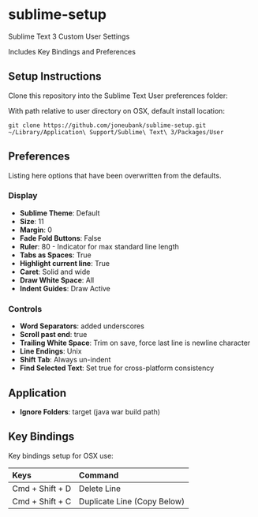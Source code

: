 # sublime-setup
Sublime Text 3 Custom User Settings

Includes Key Bindings and Preferences

## Setup Instructions
Clone this repository into the Sublime Text User preferences folder:

With path relative to user directory on OSX, default install location:
```
git clone https://github.com/joneubank/sublime-setup.git ~/Library/Application\ Support/Sublime\ Text\ 3/Packages/User
```

## Preferences

Listing here options that have been overwritten from the defaults.


### Display

* **Sublime Theme**: Default
* **Size**: 11
* **Margin**: 0
* **Fade Fold Buttons**: False
* **Ruler**: 80 - Indicator for max standard line length
* **Tabs as Spaces**: True
* **Highlight current line**: True
* **Caret**: Solid and wide
* **Draw White Space**: All
* **Indent Guides**: Draw Active


### Controls
* **Word Separators**: added underscores
* **Scroll past end**: true
* **Trailing White Space**: Trim on save, force last line is newline character
* **Line Endings**: Unix
* **Shift Tab**: Always un-indent
* **Find Selected Text**: Set true for cross-platform consistency


## Application
* **Ignore Folders**: target (java war build path)


## Key Bindings

Key bindings setup for OSX use:

| Keys | Command |
|:---- |:------- |
| Cmd + Shift + D | Delete Line |
| Cmd + Shift + C | Duplicate Line (Copy Below) |
